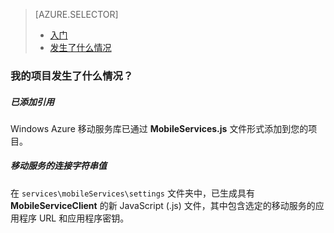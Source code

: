 <properties title="移动服务入门" pageTitle="" metaKeywords="Azure, Getting Started, Mobile Services" description="" services="mobile-services" documentationCenter="" authors="ghogen, kempb" />

<tags ms.service="mobile-services" ms.workload="web" ms.tgt_pltfrm="na" ms.devlang="na" ms.topic="article" ms.date="10/8/2014" ms.author="ghogen, kempb"></tags>

> [AZURE.SELECTOR]
>
> -   [入门][入门]
> -   [发生了什么情况][发生了什么情况]

### <span id="whathappened">我的项目发生了什么情况？</id>

##### 已添加引用

Windows Azure 移动服务库已通过 **MobileServices.js** 文件形式添加到您的项目。

##### 移动服务的连接字符串值

在 `services\mobileServices\settings` 文件夹中，已生成具有 **MobileServiceClient** 的新 JavaScript (.js) 文件，其中包含选定的移动服务的应用程序 URL 和应用程序密钥。

  [入门]: /zh-cn/documentation/articles/vs-mobile-services-javascript-getting-started/
  [发生了什么情况]: /zh-cn/documentation/articles/vs-mobile-services-javascript-what-happened/
